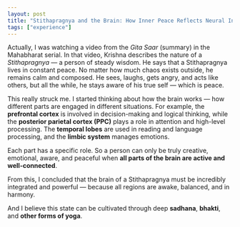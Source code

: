 ```yaml
---
layout: post
title: "Stithapragnya and the Brain: How Inner Peace Reflects Neural Integration"
tags: ["experience"]
---
```


Actually, I was watching a video from the *Gita Saar* (summary) in the Mahabharat serial. In that video, Krishna describes the nature of a *Stithapragnya* — a person of steady wisdom. He says that a Stithapragnya lives in constant peace. No matter how much chaos exists outside, he remains calm and composed. He sees, laughs, gets angry, and acts like others, but all the while, he stays aware of his true self — which is peace.

This really struck me. I started thinking about how the brain works — how different parts are engaged in different situations. For example, the **prefrontal cortex** is involved in decision-making and logical thinking, while the **posterior parietal cortex (PPC)** plays a role in attention and high-level processing. The **temporal lobes** are used in reading and language processing, and the **limbic system** manages emotions.

Each part has a specific role. So a person can only be truly creative, emotional, aware, and peaceful when **all parts of the brain are active and well-connected**.

From this, I concluded that the brain of a Stithapragnya must be incredibly integrated and powerful — because all regions are awake, balanced, and in harmony.

And I believe this state can be cultivated through deep **sadhana**, **bhakti**, and **other forms of yoga**.

